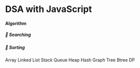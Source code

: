 # DSA with JavaScript
#### Algorithm
##### :crocodile: Searching
##### :crocodile: Sorting
Array
Linked List
Stack
Queue
Heap
Hash
Graph
Tree
Btree
DP
